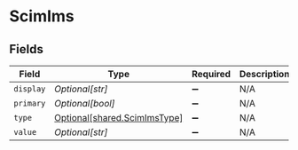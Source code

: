 # ScimIms


## Fields

| Field                                                              | Type                                                               | Required                                                           | Description                                                        |
| ------------------------------------------------------------------ | ------------------------------------------------------------------ | ------------------------------------------------------------------ | ------------------------------------------------------------------ |
| `display`                                                          | *Optional[str]*                                                    | :heavy_minus_sign:                                                 | N/A                                                                |
| `primary`                                                          | *Optional[bool]*                                                   | :heavy_minus_sign:                                                 | N/A                                                                |
| `type`                                                             | [Optional[shared.ScimImsType]](../../models/shared/scimimstype.md) | :heavy_minus_sign:                                                 | N/A                                                                |
| `value`                                                            | *Optional[str]*                                                    | :heavy_minus_sign:                                                 | N/A                                                                |